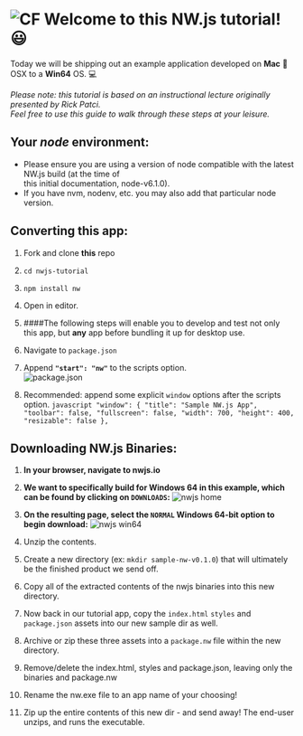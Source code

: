 ![CF](https://i.imgur.com/7v5ASc8.png)  Welcome to this NW.js tutorial! :smiley:
=========
Today we will be shipping out an example application developed on **Mac** :apple: OSX to a **Win64** OS.  :computer:  

_Please note: this tutorial is based on an instructional lecture originally presented by Rick Patci.   
Feel free to use this guide to walk through these steps at your leisure._

## Your _node_ environment:
- Please ensure you are using a version of node compatible with the latest NW.js build (at the time of  
this initial documentation, node-v6.1.0).  
- If you have nvm, nodenv, etc. you may also add that particular node version.

## Converting this app:

1. Fork and clone **this** repo 
2. `cd nwjs-tutorial`
3. `npm install nw`
4. Open in editor.
5. ####The following steps will enable you to develop and test not only this app, but **any** app before bundling it up for desktop use.
  1. Navigate to `package.json`
  2. Append **`"start": "nw"`** to the scripts option.  
![package.json](https://cloud.githubusercontent.com/assets/12869788/15266877/e828f8ac-1966-11e6-9e03-b99739d24b26.png)  

  3. Recommended: append some explicit `window` options after the scripts option.
    ```javascript
    "window": {
      "title": "Sample NW.js App",
      "toolbar": false,
      "fullscreen": false,
      "width": 700,
      "height": 400,
      "resizable": false
    },
    ```  

## Downloading NW.js Binaries:  
1. **In your browser, navigate to nwjs.io**
2. **We want to specifically build for Windows 64 in this example, which can be found by clicking on `DOWNLOADS`:**
  ![nwjs home](https://cloud.githubusercontent.com/assets/12869788/15453014/d65fc77e-1fb8-11e6-900f-5a17751f2be5.png)

3. **On the resulting page, select the `NORMAL` Windows 64-bit option to begin download:**
  ![nwjs win64](https://cloud.githubusercontent.com/assets/12869788/15453036/7d7cb0a8-1fb9-11e6-983c-3b90fcac504d.png)
4. Unzip the contents.
5. Create a new directory (ex: `mkdir sample-nw-v0.1.0`) that will ultimately be the finished product we send off.
6. Copy all of the extracted contents of the nwjs binaries into this new directory.
7. Now back in our tutorial app, copy the `index.html` `styles` and `package.json` assets into our new sample dir as well.
8. Archive or zip these three assets into a `package.nw` file within the new directory.
9. Remove/delete the index.html, styles and package.json, leaving only the binaries and package.nw
10. Rename the nw.exe file to an app name of your choosing!
11. Zip up the entire contents of this new dir - and send away! The end-user unzips, and runs the executable.



